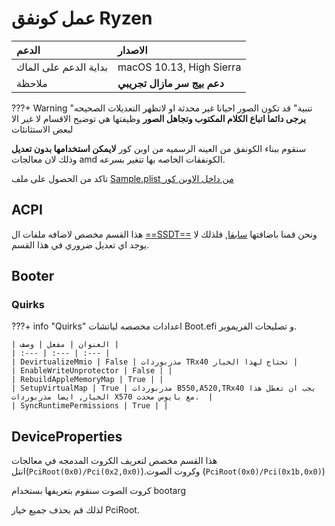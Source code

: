 # عمل كونفق Ryzen 
| الدعم | الاصدار |
| :--- | :--- |
| بداية الدعم على الماك | macOS 10.13, High Sierra |
| ملاحظة | **دعم بيج سر مازال تجريبي** |

???+ Warning "تنبية"
	قد تكون الصور احيانا غير محدثة او لاتظهر التعديلات الصحيحه
	**يرجى دائما اتباع الكلام المكتوب وتجاهل الصور** وظيفتها هي توضيح الاقسام لا غير الا لبعض الاستثانئات

سنقوم ببناء الكونفق من العينه الرسميه من اوبن كور **لايمكن استخدامها بدون تعديل** وذلك لان معالجات amd الكونفقات الخاصه بها تتغير بسرعه.

تاكد من الحصول على ملف [Sample.plist من داخل الاوبن كور](/EFI-setup/config/#_3/)

## ACPI
هذا القسم مخصص لاضافه ملفات ال [==SSDT==](/start/#_10) ونحن قمنا باضافتها [سابقا](/config/#acpi),
فلذلك لا يوجد اي تعديل ضروري في هذا القسم.

## Booter

### Quirks

???+ info "Quirks"
	اعدادات مخصصه لباتشات Boot.efi و تصليحات الفريموير.
	
	| العنوان | مفعل | وصف |
	| :--- | :--- | :--- |
	| DevirtualizeMmio | False | مذربوردات TRx40 تحتاج لهذا الخيار |
	| EnableWriteUnprotector | False | |
	| RebuildAppleMemoryMap | True | |
	| SetupVirtualMap | True | مذربوردات B550,A520,TRx40 يجب ان تعطل هذا الخيار, ايضا مذربوردات X570 مع بايوس محدث.  |
	| SyncRuntimePermissions | True | |


## DeviceProperties

هذا القسم مخصص لتعريف الكروت المدمجه في معالجات انتل(`PciRoot(0x0)/Pci(0x2,0x0)`).وكروت الصوت (`PciRoot(0x0)/Pci(0x1b,0x0)`)

كروت الصوت سنقوم بتعريفها بستخدام bootarg

لذلك قم بحذف جميع خيار PciRoot.
